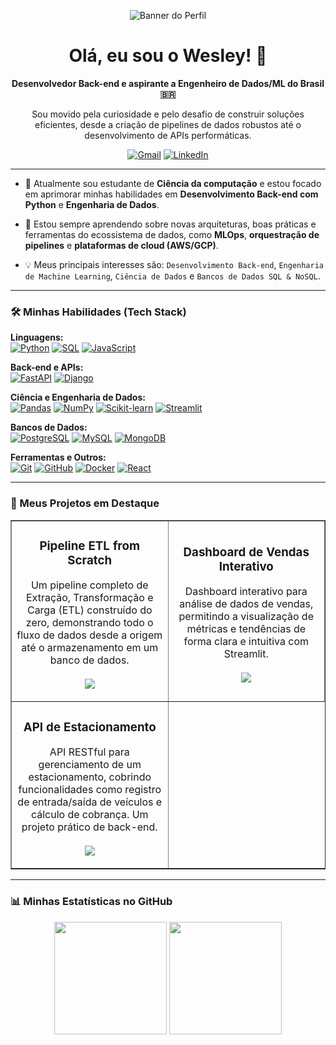 <p align="center">
  <img src="https://nl.pinterest.com/pin/369295238196482875/" alt="Banner do Perfil"/>
</p>

<h1 align="center">Olá, eu sou o Wesley! 👋</h1>

<p align="center">
  <strong>Desenvolvedor Back-end e aspirante a Engenheiro de Dados/ML do Brasil 🇧🇷</strong>
</p>
<p align="center">
  Sou movido pela curiosidade e pelo desafio de construir soluções eficientes, desde a criação de pipelines de dados robustos até o desenvolvimento de APIs performáticas.
</p>

<p align="center">
  <a href="mailto:wesleyapael2003@gmail.com"><img src="https://img.shields.io/badge/Gmail-D14836?style=for-the-badge&logo=gmail&logoColor=white" alt="Gmail"></a>
  <a href="https://www.linkedin.com/in/https://www.linkedin.com/in/wesleyraphaelmartins/" target="_blank"><img src="https://img.shields.io/badge/-LinkedIn-%230077B5?style=for-the-badge&logo=linkedin&logoColor=white" alt="LinkedIn"></a>
</p>

---

- 🔭 Atualmente sou estudante de **Ciência da computação** e estou focado em aprimorar minhas habilidades em **Desenvolvimento Back-end com Python** e **Engenharia de Dados**.

- 🌱 Estou sempre aprendendo sobre novas arquiteturas, boas práticas e ferramentas do ecossistema de dados, como **MLOps**, **orquestração de pipelines** e **plataformas de cloud (AWS/GCP)**.

- 💡 Meus principais interesses são: `Desenvolvimento Back-end`, `Engenharia de Machine Learning`, `Ciência de Dados` e `Bancos de Dados SQL & NoSQL`.

---

### 🛠️ Minhas Habilidades (Tech Stack)

<p align="left">
  <strong>Linguagens:</strong><br>
  <a href="#"><img alt="Python" src="https://img.shields.io/badge/Python-3776AB?style=for-the-badge&logo=python&logoColor=white"></a>
  <a href="#"><img alt="SQL" src="https://img.shields.io/badge/SQL-025E8C?style=for-the-badge&logo=PostgreSQL&logoColor=white"></a>
  <a href="#"><img alt="JavaScript" src="https://img.shields.io/badge/JavaScript-F7DF1E?style=for-the-badge&logo=javascript&logoColor=black"></a>
</p>

<p align="left">
  <strong>Back-end e APIs:</strong><br>
  <a href="#"><img alt="FastAPI" src="https://img.shields.io/badge/FastAPI-009688?style=for-the-badge&logo=fastapi&logoColor=white"></a>
  <a href="#"><img alt="Django" src="https://img.shields.io/badge/Django-092E20?style=for-the-badge&logo=django&logoColor=white"></a>
</p>

<p align="left">
  <strong>Ciência e Engenharia de Dados:</strong><br>
  <a href="#"><img alt="Pandas" src="https://img.shields.io/badge/Pandas-150458?style=for-the-badge&logo=pandas&logoColor=white"></a>
  <a href="#"><img alt="NumPy" src="https://img.shields.io/badge/NumPy-013243?style=for-the-badge&logo=numpy&logoColor=white"></a>
  <a href="#"><img alt="Scikit-learn" src="https://img.shields.io/badge/scikit--learn-F7931E?style=for-the-badge&logo=scikit-learn&logoColor=white"></a>
  <a href="#"><img alt="Streamlit" src="https://img.shields.io/badge/Streamlit-FF4B4B?style=for-the-badge&logo=streamlit&logoColor=white"></a>
</p>

<p align="left">
  <strong>Bancos de Dados:</strong><br>
  <a href="#"><img alt="PostgreSQL" src="https://img.shields.io/badge/PostgreSQL-336791?style=for-the-badge&logo=postgresql&logoColor=white"></a>
  <a href="#"><img alt="MySQL" src="https://img.shields.io/badge/MySQL-4479A1?style=for-the-badge&logo=mysql&logoColor=white"></a>
  <a href="#"><img alt="MongoDB" src="https://img.shields.io/badge/MongoDB-47A248?style=for-the-badge&logo=mongodb&logoColor=white"></a>
</p>

<p align="left">
  <strong>Ferramentas e Outros:</strong><br>
  <a href="#"><img alt="Git" src="https://img.shields.io/badge/Git-F05032?style=for-the-badge&logo=git&logoColor=white"></a>
  <a href="#"><img alt="GitHub" src="https://img.shields.io/badge/GitHub-181717?style=for-the-badge&logo=github&logoColor=white"></a>
  <a href="#"><img alt="Docker" src="https://img.shields.io/badge/Docker-2496ED?style=for-the-badge&logo=docker&logoColor=white"></a>
  <a href="#"><img alt="React" src="https://img.shields.io/badge/React-61DAFB?style=for-the-badge&logo=react&logoColor=black"></a>
</p>

---

### 🚀 Meus Projetos em Destaque

<table border="1">
  <tr>
    <td width="50%">
      <h3 align="center">Pipeline ETL from Scratch</h3>
      <p align="center">
        Um pipeline completo de Extração, Transformação e Carga (ETL) construído do zero, demonstrando todo o fluxo de dados desde a origem até o armazenamento em um banco de dados.
        <br><br>
        <a href="https://github.com/Celta031/etl_pipeline_from_scratch" target="_blank">
          <img src="https://img.shields.io/badge/Ver%20Repositório-black?style=for-the-badge&logo=github">
        </a>
      </p>
    </td>
    <td width="50%">
      <h3 align="center">Dashboard de Vendas Interativo</h3>
      <p align="center">
        Dashboard interativo para análise de dados de vendas, permitindo a visualização de métricas e tendências de forma clara e intuitiva com Streamlit.
        <br><br>
        <a href="https://github.com/Celta031/Dashboard_vendas" target="_blank">
          <img src="https://img.shields.io/badge/Ver%20Repositório-black?style=for-the-badge&logo=github">
        </a>
      </p>
    </td>
  </tr>
  <tr>
    <td width="50%">
      <h3 align="center">API de Estacionamento</h3>
      <p align="center">
        API RESTful para gerenciamento de um estacionamento, cobrindo funcionalidades como registro de entrada/saída de veículos e cálculo de cobrança. Um projeto prático de back-end.
        <br><br>
        <a href="https://github.com/Celta031/API_Estacionamento_Simplificada" target="_blank">
          <img src="https://img.shields.io/badge/Ver%20Repositório-black?style=for-the-badge&logo=github">
        </a>
      </p>
    </td>
     </tr>
</table>

---

### 📊 Minhas Estatísticas no GitHub

<p align="center">
  <img height="180em" src="https://github-readme-stats.vercel.app/api?username=Celta031&show_icons=true&theme=tokyonight&include_all_commits=true&count_private=true"/>
  <img height="180em" src="https://github-readme-stats.vercel.app/api/top-langs/?username=Celta031&layout=compact&langs_count=7&theme=tokyonight"/>
</p>
